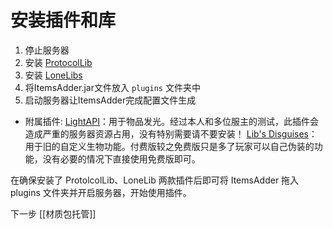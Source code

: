 # 安装插件和库
1. 停止服务器
2. 安装 [ProtocolLib](https://ci.dmulloy2.net/job/ProtocolLib/lastSuccessfulBuild/)
3. 安装 [LoneLibs](https://www.spigotmc.org/resources/lonelibs.75974/)
4. 将ItemsAdder.jar文件放入 `plugins` 文件夹中
5. 启动服务器让ItemsAdder完成配置文件生成

- 附属插件:
	[LightAPI](https://github.com/BeYkeRYkt/LightAPI/releases)：用于物品发光。经过本人和多位服主的测试，此插件会造成严重的服务器资源占用，没有特别需要请不要安装！
	[Lib's Disguises](https://www.spigotmc.org/resources/libs-disguises-free.81/)：用于旧的自定义生物功能。付费版较之免费版只是多了玩家可以自己伪装的功能，没有必要的情况下直接使用免费版即可。

在确保安装了 ProtolcolLib、LoneLib 两款插件后即可将 ItemsAdder 拖入 plugins 文件夹并开启服务器，开始使用插件。

下一步 [[材质包托管]]